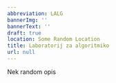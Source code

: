 ```yaml
---
abbreviation: LALG
bannerImg: ''
bannerText: ''
draft: true
location: Some Random Location
title: Laboratorij za algoritmiko
url: null
---
```


Nek random opis